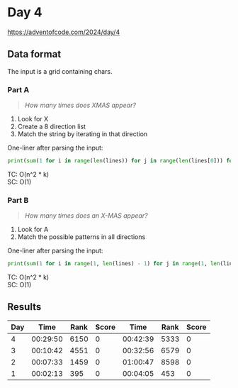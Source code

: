 # Day 4

https://adventofcode.com/2024/day/4

## Data format

The input is a grid containing chars.

### Part A

> _How many times does XMAS appear?_

1. Look for X
2. Create a 8 direction list
3. Match the string by iterating in that direction

One-liner after parsing the input:

```python
print(sum(1 for i in range(len(lines)) for j in range(len(lines[0])) for mi, mj in [(1, 0), (-1, 0), (0, 1), (0, -1), (1, -1), (1, 1), (-1, 1), (-1, -1)] if all(0 <= i + mi * k < len(lines) and 0 <= j + mj * k < len(lines[0]) and lines[i + mi * k][j + mj * k] == "XMAS"[k] for k in range(len("XMAS")))))
```

TC: O(n^2 \* k)\
SC: O(1)

### Part B

> _How many times does an X-MAS appear?_

1. Look for A
2. Match the possible patterns in all directions

One-liner after parsing the input:

```python
print(sum(1 for i in range(1, len(lines) - 1) for j in range(1, len(lines[0]) - 1) if lines[i][j] == "A" and "".join([lines[i + x][j + y] for x, y in [(-1, -1), (-1, 1), (1, 1), (1, -1)]]) in ["MSSM", "MMSS", "SSMM", "SMMS"]))
```

TC: O(n^2 \* k)\
SC: O(1)

## Results

| Day | Time     | Rank | Score | Time     | Rank | Score |
| --- | -------- | ---- | ----- | -------- | ---- | ----- |
| 4   | 00:29:50 | 6150 | 0     | 00:42:39 | 5333 | 0     |
| 3   | 00:10:42 | 4551 | 0     | 00:32:56 | 6579 | 0     |
| 2   | 00:07:33 | 1459 | 0     | 01:00:47 | 8598 | 0     |
| 1   | 00:02:13 | 395  | 0     | 00:04:05 | 453  | 0     |
